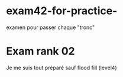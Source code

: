 # exam42-for-practice-
examen pour passer chaque "tronc"
# Exam rank 02
Je me suis tout préparé sauf flood fill (level4)
